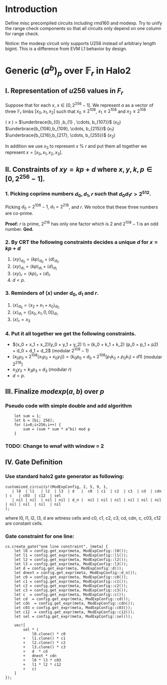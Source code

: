 # Introduction

Define misc precompiled circuits including rmd160 and modexp. Try to unify the range check components so that all circuits only depend on one column for range check.

Notice: the modexp circuit only supports U256 instead of arbitrary length bigint. This is a difference from EVM L1 behavior by design.

# Generic $(a^b)_p$ over $\mathbb{F}_r$ in Halo2

## I. Representation of $u256$ values in $F_r$
Suppose that for each $x$, $x \in [0, 2^{256}-1]$. We represent $a$ as a vector of three $\mathbb{F}_r$ limbs $[x_0, x_1, x_2]$ such that $x_0 \le 2^{108}$, $x_1 \le 2^{108}$ and $x_2 \le 2^{108}$

$\langle$ x $\rangle$ =
$\underbrace{b_{0}  ,b_{1}  , \cdots, b_{107}}$ $\bigl( x_0 \bigr)$
$\underbrace{b_{108},b_{109}, \cdots, b_{215}}$ $\bigl( x_1 \bigr)$
$\underbrace{b_{216},b_{217}, \cdots, b_{255}}$ $\bigl( x_2 \bigr)$

In addition we use $x_3$ to represent $x$ % $r$ and put them all together we represent $x = [x_0, x_1, x_2, x_3]$.


## II. Constraints of $xy = kp + d$ where $x, y, k, p \in [0, 2^{256}-1]$.

### 1. Picking coprime numbers $d_0, d_1, r$ such that $d_0 d_1  r > 2^{512}$.
Picking $d_0 = 2^{108}-1$, $d_1 = 2^{216}$, and $r$. We notice that these three numbers are co-prime.

**Proof:**
$r$ is prime, $2^{216}$ has only one factor which is $2$ and $2^{108} - 1$ is an odd number.
**Qed.**

### 2. By CRT the following constraints decides a unique $d$ for $x = kp + d$
1. $\langle xy \rangle_{d_0} = \langle kp \rangle_{d_0} + \langle d \rangle_{d_0}$
1. $\langle xy \rangle_{d_1} = \langle kp \rangle_{d_1} + \langle d \rangle_{d_1}$
2. $\langle xy \rangle_{r} = \langle kp \rangle_{r} + \langle d \rangle_{r}$
3. $d < p$.

### 3. Reminders of $\langle x \rangle$ under $d_0, d_1$ and $r$.
1. $\langle x \rangle_{d_0} = \langle x_2 + x_1 + x_0 \rangle_{d_0}$
2. $\langle x \rangle_{d_1} = \langle [x_0, x_1, 0, 0]\rangle_{d_1}$
3. $\langle x \rangle_{r} = x_3$

### 4. Put it all together we get the following constraints.
* $(x_0 + x_1 + x_2)(y_0 + y_1 + y_2) \\ = (k_0 + k_1 + k_2) (p_0 + p_1 + p2) + d_0 + d_1 + d_2$ (modular $2^{108} - 1$)
* $(x_0y_0 + 2^{108} (x_1y_0 + x_0y_1)) = (k_0p_0 + d_0 + 2^{108} (p_1k_0 + p_0k_1) + d1)$ (modular $2^{216}$)
* $x_3y_3 = k_3p_3 + d_3$ (modular $r$)
* $d < p$.

## III. Finalize $modexp(a,b)$ over $p$
### Pseudo code with simple double and add algorithm
```
    let sum = 1;
    let b = [bi; 256];
    for (i=0;i<256;i++) {
        sum = (sum * sum * a^bi) mod p
    }
```
### TODO: Change to wnaf with window = 2

## IV. Gate Definition
### Use standard halo2 gate generator as following:
```
customized_circuits!(ModExpConfig, 2, 5, 9, 1,
   | l0  | l1   | l2  | l3  | d   |  c0  | c1  | c2  | c3  | cd  | cdn | c   | c03  | c12  | sel
   | nil | nil  | nil | nil | d_n |  nil | nil | nil | nil | nil | nil | nil | nil  | nil  | nil
);
```
where l0, l1, l2, l3, d are witness cells and c0, c1, c2, c3, cd, cdn, c, c03, c12 are constant cells.

### Gate constraint for one line:
```
cs.create_gate("one line constraint", |meta| {
    let l0 = config.get_expr(meta, ModExpConfig::l0());
    let l1 = config.get_expr(meta, ModExpConfig::l1());
    let l2 = config.get_expr(meta, ModExpConfig::l2());
    let l3 = config.get_expr(meta, ModExpConfig::l3());
    let d = config.get_expr(meta, ModExpConfig::d());
    let dnext = config.get_expr(meta, ModExpConfig::d_n());
    let c0 = config.get_expr(meta, ModExpConfig::c0());
    let c1 = config.get_expr(meta, ModExpConfig::c1());
    let c2 = config.get_expr(meta, ModExpConfig::c2());
    let c3 = config.get_expr(meta, ModExpConfig::c3());
    let c  = config.get_expr(meta, ModExpConfig::c());
    let cd  = config.get_expr(meta, ModExpConfig::cd());
    let cdn  = config.get_expr(meta, ModExpConfig::cdn());
    let c03 = config.get_expr(meta, ModExpConfig::c03());
    let c12  = config.get_expr(meta, ModExpConfig::c12());
    let sel = config.get_expr(meta, ModExpConfig::sel());

    vec![
        sel * (
            l0.clone() * c0
        +   l1.clone() * c1
        +   l2.clone() * c2
        +   l3.clone() * c3
        +   d  * cd
        +   dnext * cdn
        +   l0 * l3 * c03
        +   l1 * l2 * c12
        +   c)
    ]
});
```
